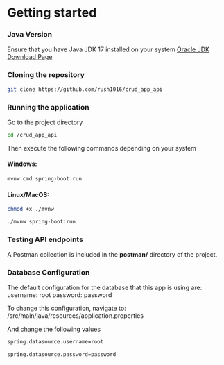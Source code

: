 # **Getting started**

### **Java Version**
Ensure that you have Java JDK 17 installed on your system
[Oracle JDK Download Page](https://www.oracle.com/java/technologies/javase/jdk17-archive-downloads.html)

### **Cloning the repository**
```sh
git clone https://github.com/rush1016/crud_app_api
```

### **Running the application**
Go to the project directory
```sh
cd /crud_app_api
```

Then execute the following commands depending on your system

#### Windows:
```sh
mvnw.cmd spring-boot:run
```
#### Linux/MacOS:
```sh
chmod +x ./mvnw
```

```sh
./mvnw spring-boot:run
```

### **Testing API endpoints**
A Postman collection is included in the **postman/** directory of the project.

### **Database Configuration**
The default configuration for the database that this app is using are:
username: root
password: password

To change this configuration, navigate to:
/src/main/java/resources/application.properties

And change the following values

```sh
spring.datasource.username=root
```
```sh
spring.datasource.password=password
```